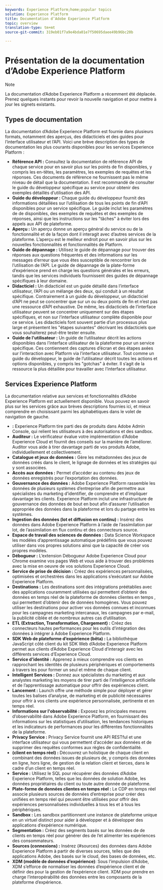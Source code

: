 ```yaml
---
keywords: Experience Platform;home;popular topics
solution: Experience Platform
title: Documentation d’Adobe Experience Platform
topic: overview
translation-type: tm+mt
source-git-commit: 319eb01f7a9e4bda01e7f50695daee49b96bc20b

---
```



# Présentation de la documentation d’Adobe Experience Platform

>[!NOTE]
>La documentation d’Adobe Experience Platform a récemment été déplacée. Prenez quelques instants pour revoir la nouvelle navigation et pour mettre à jour les signets existants.

## Types de documentation

La documentation d’Adobe Experience Platform est fournie dans plusieurs formats, notamment des aperçus, des didacticiels et des guides pour l’interface utilisateur et l’API. Voici une brève description des types de documentation les plus courants disponibles pour les services Experience Platform :

* **Référence API :** Consultez la documentation de référence API de chaque service pour en savoir plus sur les points de fin disponibles, y compris les en-têtes, les paramètres, les exemples de requêtes et les réponses. Ces documents de référence ne fournissent pas le même niveau de détail que la documentation. Il est recommandé de consulter le guide du développeur spécifique au service pour obtenir des exemples détaillés d’utilisation des API.
* **Guide du développeur :** Chaque guide du développeur fournit des informations détaillées sur l’utilisation de tous les points de fin d’API disponibles pour un service spécifique. Le guide inclut les paramètres de  de disponibles, des exemples de requêtes et des exemples de réponses, ainsi que les instructions sur les &quot;tâches&quot; à éviter lors des appels aux API de plateforme.
* **Aperçu :** Un aperçu donne un aperçu général du service ou de la fonctionnalité et de la façon dont il interagit avec d’autres services de la plateforme. L’aperçu est le meilleur endroit pour  en savoir plus sur les nouvelles fonctionnalités et fonctionnalités de Platform.
* **Guide de dépannage :** Utilisez le guide de dépannage pour trouver des réponses aux questions fréquentes et des informations sur les messages d’erreur que vous êtes susceptible de rencontrer lors de l’utilisation de l’API. Le guide de dépannage de la plate-forme d’expérience prend en charge les questions générales et les erreurs, tandis que les services individuels fournissent des guides de dépannage spécifiques à leur domaine.
* **Didacticiel :** Un didacticiel est un guide détaillé dans l’interface utilisateur, l’API ou un mélange des deux, qui conduit à un résultat spécifique. Contrairement à un guide du développeur, un didacticiel d’API ne peut se concentrer que sur un ou deux points de fin et n’est pas une ressource d’API exhaustive. De même, les didacticiels de l’interface utilisateur peuvent se concentrer uniquement sur des étapes spécifiques, et non sur l’interface utilisateur complète disponible pour ce service. Les didacticiels font souvent partie d’un processus plus large et présentent les &quot;étapes suivantes&quot; décrivant les didacticiels que vous souhaiterez peut-être tester ensuite.
* **Guide de l&#39;utilisateur :** Un guide de l’utilisateur décrit les actions disponibles dans l’interface utilisateur de la plateforme pour un service spécifique. Ces  contiennent des captures d’écran et des étapes axées sur l’interaction avec Platform via l’interface utilisateur. Tout comme un guide du développeur, le guide de l’utilisateur décrit toutes les actions et options disponibles, y compris les &quot;gotchas&quot; à éviter. Il s’agit de la ressource la plus détaillée pour travailler avec l’interface utilisateur.

## Services Experience Platform

La documentation relative aux services et fonctionnalités d’Adobe Experience Platform est actuellement disponible. Vous pouvez en savoir plus sur les services grâce aux brèves descriptions fournies ici, et mieux comprendre en choisissant parmi les  alphabétiques dans le volet de navigation de gauche.

* **:** Experience Platform tire parti des  de produits dans Adobe Admin Console, qui relient les utilisateurs à des autorisations et des sandbox.
* **Auditeur :** Le vérificateur évalue votre implémentation d’Adobe Experience Cloud et fournit des conseils sur la manière de l’améliorer. Auditor vous aide à tirer davantage parti de vos produits Adobe, individuellement et collectivement.
* **Catalogue et jeux de données :** Gère les métadonnées des jeux de données créés dans le client, le lignage de données et les stratégies qui y sont associées.
* **Accès aux données :** Permet d’accéder au contenu des jeux de données enregistrés pour l’exportation des données.
* **Gouvernance des données :** Adobe Experience Platform rassemble les données de plusieurs systèmes d’entreprise afin de permettre aux spécialistes du marketing d’identifier, de comprendre et d’impliquer davantage les clients. Experience Platform inclut une infrastructure de gouvernance des données de bout en bout afin d’assurer l’utilisation appropriée des données dans la plateforme et lors du partage entre les systèmes.
* **Ingestion des données (lot et diffusion en continu) :** Insérez des données dans Adobe Experience Platform à l’aide de l’assimilation par lot, de l’assimilation en flux continu et des connecteurs [](#sources)source.
* **Espace de travail des sciences de données :** Data Science Workspace  les modèles d’apprentissage automatique prédéfinis que vous pouvez utiliser dans vos propres solutions ainsi que la capacité de créer vos propres modèles.
* **Débogueur :** L’extension Débogueur Adobe Experience Cloud pour Chrome examine vos pages Web et vous aide à trouver des problèmes avec la mise en oeuvre de vos solutions Experience Cloud.
* **Service de prise de décision :** Créez des expériences personnalisées, optimisées et orchestrées dans les applications s’exécutant sur Adobe Experience Platform.
* **Destinations :** Les destinations sont des intégrations préétablies avec des applications couramment utilisées qui permettent d’obtenir des données en temps réel de la plateforme de données clientes en temps , qui permettent d’obtenir des  de données homogènes. Vous pouvez utiliser les destinations pour activer vos données connues et inconnues pour les campagnes marketing intercanaux, les campagnes par e-mail, la publicité ciblée et de nombreux autres cas d’utilisation.
* **ETL (Extraction, Transformation, Chargement) :** Créez des connecteurs hautes performances pour les outils d’intégration des données à intégrer à Adobe Experience Platform.
* **SDK Web de plateforme d’expérience (bêta) :** La bibliothèque JavaScript côté client du kit SDK Web d’Adobe Experience Platform permet aux clients d’Adobe Experience Cloud d’interagir avec les différents services d’Experience Cloud.
* **Service d&#39;identité :** Apprenez à mieux comprendre vos clients en rapprochant les identités de plusieurs périphériques et comportements à travers les  pour former un seul et même  de chaque client.
* **Intelligent Services :** Donnez aux spécialistes du marketing et aux analystes marketing les moyens de tirer parti de l’intelligence artificielle et de l’apprentissage automatique pour offrir des expériences client.
* **Lancement :** Launch offre une méthode simple pour déployer et gérer toutes les balises d’analyse, de marketing et de publicité nécessaires pour offrir à vos clients une expérience personnalisée, pertinente et en temps réel.
* **Informations sur l&#39;observabilité :** Exposez les principales mesures d’observabilité dans Adobe Experience Platform, en fournissant des informations sur les statistiques d’utilisation, les tendances historiques et les indicateurs de performances pour les différentes fonctionnalités de la plateforme.
* **Privacy Service :** Privacy Service fournit une API RESTful et une interface utilisateur qui vous permettent d’accéder aux données et de supprimer des requêtes conformes aux règles de confidentialité.
* **(client en temps réel) :** Découvrez un holistique de chaque client en combinant des données issues de plusieurs  de, y compris des données en ligne, hors ligne, de gestion de la relation client et tierces, dans le cadre d’un  client en temps réel.
* **Service  :** Utilisez le SQL pour récupérer des données d’Adobe Experience Platform, telles que les données de solution Adobe, les données propriétaires du client ou toute autre donnée de plateforme.
* **Plate-forme de données clientes en temps réel :** Le CDP en temps réel associe plusieurs sources de données d’entreprise pour créer des  unifiées en temps réel qui peuvent être utilisées pour offrir des expériences personnalisées individuelles à tous les et à tous les périphériques.
* **Sandbox :** Les sandbox partitionnent une instance de plateforme unique en un  virtuel distinct pour aider à développer et à développer des applications d’expérience numérique.
* **Segmentation :** Créez des segments basés sur les données de de clients en temps réel pour générer des  de l’et alimenter les expériences des consommateurs.
* **Sources (connexions) :** Insérez {#sources} des données dans Adobe Experience Platform à partir de diverses sources, telles que des applications Adobe, des  basés sur le cloud, des bases de données, etc.
* **XDM (modèle de données d’expérience)**: Sous l’impulsion d’Adobe, XDM s’efforce de normaliser les données d’expérience client et de définir des  pour la gestion de l’expérience client. XDM pour prendre en charge l’interopérabilité des données entre les composants de la plateforme d’expérience.